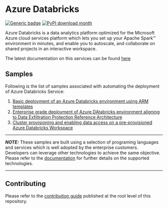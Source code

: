 # Azure Databricks

[![Generic badge](https://img.shields.io/badge/Status-Active-<COLOR>.svg)](https://shields.io/)
[![PyPI download month](https://img.shields.io/pypi/dm/ansicolortags.svg)](https://pypi.python.org/pypi/ansicolortags/)

Azure Databricks is a data analytics platform optimized for the Microsoft Azure cloud services platform which lets you set up your Apache Spark™ environment in minutes, and enable you to autoscale, and collaborate on shared projects in an interactive workspace.

The latest documentation on this services can be found [here](https://docs.microsoft.com/en-us/azure/databricks/)

## Samples

Following is the list of samples associated with automating the deployment of Azure Databricks Service:

1. [Basic deployment of an Azure Databricks environment using ARM templates](sample1_basic_azure_databricks_environment/README.md)
2. [Enterprise grade deployment of Azure DAtabricks environment aligning to Data Exfiltration Protection Reference Architecture](sample2_enterprise_azure_databricks_environment/README.md)
3. [Cluster provisioning and enabling data access on a pre-provisioned Azure Databricks Workspace](sample3_cluster_provisioning_and_data_access/README.md)

----------------------- ------------------------------------
**_NOTE:_**  These samples are built using a selection of programing languages and services which is well adopted by the enterprise customers. Developers can leverage other technologies to achieve the same objective. Please refer to the [documentation]("https://docs.microsoft.com/en-us/azure/databricks/") for further details on the supported technologies.
----------------------- ------------------------------------

## Contributing

Please refer to the [contribution guide](https://github.com/Azure-Samples/modern-data-warehouse-dataops) published at the root level of this repository.